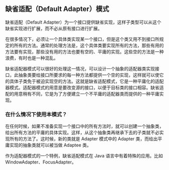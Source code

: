 ## 缺省适配（Default Adapter）模式 ##

缺省适配（Default Adapter）为一个接口提供缺省实现，这样子类型可以从这个缺省实现进行扩展，而不必从原有接口进行扩展。


在很多情况下，必须让一个具体类实现某一个接口，但是这个类又用不到接口所规定的所有的方法。通常的处理方法是，这个具体类要实现所有的方法，那些有用的方法要有实现，那些没有用的方法也要有空的、平庸的实现。这些空的方法是一种浪费，有时也是一种混乱。

缺省适配器模式可以很好的处理这一情况，可以设计一个抽象的适配器类实现接口，此抽象类要给接口所要求的每一种方法都提供一个空的实现，这样就可以使它的具体子类免于被迫实现空的方法。这就是缺省适配模式，它是一种平庸化的适配器模式。适配器模式的用意是要改变源的接口，以便于目标类的接口相容。缺省适配的用意稍有不同，它是为了方便建立一个不平庸的适配器类而提供的一种平庸实现。


### 在什么情况下使用本模式？

在任何时候，如果不准备实现一个接口中的所有方法时，就可以创建一个抽象类，给出所有方法的平庸的具体实现。这样，从这个抽象类再继承下去的子类就不必实现所有的方法了。这时候，新的类就是 Adapter 模式中的 Adapter 类，而给出平庸实现的抽象类就可以被当做 Adaptee 类。


作为适配器模式的一个特例，缺省适配模式在 Java 语言中有着特殊的应用。比如 WindowAdapter、FocusAdapter。
